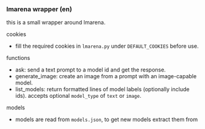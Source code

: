 ### lmarena wrapper (en)

this is a small wrapper around lmarena.

cookies
- fill the required cookies in `lmarena.py` under `DEFAULT_COOKIES` before use.

functions
- ask: send a text prompt to a model id and get the response.
- generate_image: create an image from a prompt with an image-capable model.
- list_models: return formatted lines of model labels (optionally include ids). accepts optional `model_type` of `text` or `image`.

models
- models are read from `models.json`, to get new models extract them from <script> on lmarena.ai page.


### враппер над lmarena (ru)

это небольшой враппер над lmarena.

cookies
- заполните нужные куки в `lmarena.py` в `DEFAULT_COOKIES` перед использованием.

функции
- ask: отправляет текстовый запрос по id модели и возвращает ответ.
- generate_image: создаёт изображение по текстовому запросу для модели с поддержкой изображений.
- list_models: возвращает список отформатированных названий моделей (опционально с id). принимает необязательный `model_type`: `text` или `image`.

модели
- модели читаются из `models.json`, для получения нового списка вытащите его из <script> на lmarena.ai
